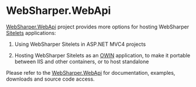 # WebSharper.WebApi

[WebSharper.WebApi][gh] project provides more options for hosting
WebSharper [Sitelets][sitelets] applications:

1. Using WebSharper Sitelets in ASP.NET MVC4 projects

2. Hosting WebSharper Sitelets as an [OWIN][owin] application, to make
   it portable between IIS and other containers, or to host standalone

Please refer to the [WebSharper.WebApi][gh] for documentation,
examples, downloads and source code access.

[bb]: http://bitbucket.org/IntelliFactory/websharper.webapi
[gh]: http://github.com/intellifactory/websharper.webapi
[issues]: http://github.com/intellifactory/websharper.webapi/issues
[katana]: https://katanaproject.codeplex.com
[license]: http://github.com/intellifactory/websharper.webapi/blob/master/LICENSE.md
[nuget]: http://nuget.org
[owin]: http://owin.org
[sitelets]: http://github.com/intellifactory/websharper/blob/master/docs/Sitelets.md
[webapi]: http://www.asp.net/web-api
[ws]: http://github.com/intellifactory/websharper
